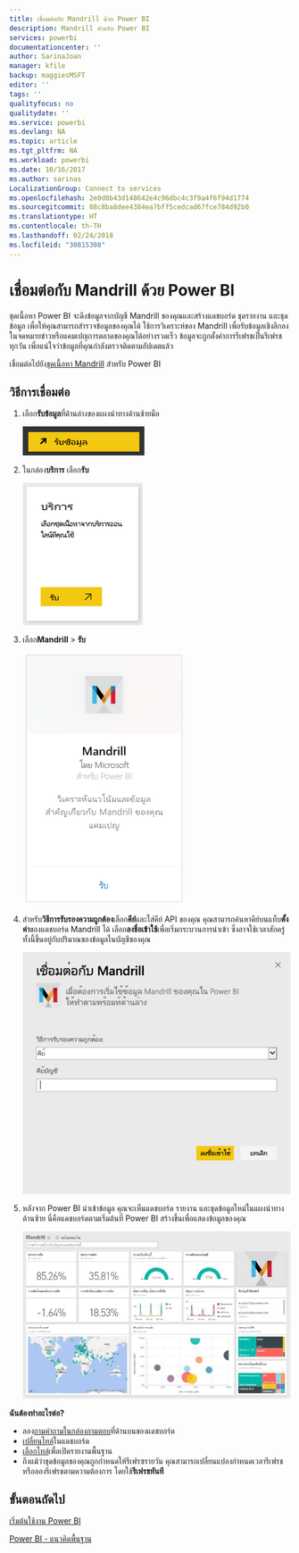 ```yaml
---
title: เชื่อมต่อกับ Mandrill ด้วย Power BI
description: Mandrill สำหรับ Power BI
services: powerbi
documentationcenter: ''
author: SarinaJoan
manager: kfile
backup: maggiesMSFT
editor: ''
tags: ''
qualityfocus: no
qualitydate: ''
ms.service: powerbi
ms.devlang: NA
ms.topic: article
ms.tgt_pltfrm: NA
ms.workload: powerbi
ms.date: 10/16/2017
ms.author: sarinas
LocalizationGroup: Connect to services
ms.openlocfilehash: 2e0d0b43d148642e4c96dbc4c3f9a4f6f94d1774
ms.sourcegitcommit: 88c8ba8dee4384ea7bff5cedcad67fce784d92b0
ms.translationtype: HT
ms.contentlocale: th-TH
ms.lasthandoff: 02/24/2018
ms.locfileid: "30815308"
---
```

# <a name="connect-to-mandrill-with-power-bi"></a>เชื่อมต่อกับ Mandrill ด้วย Power BI
ชุดเนื้อหา Power BI จะดึงข้อมูลจากบัญชี Mandrill ของคุณและสร้างแดชบอร์ด ชุดรายงาน และชุดข้อมูล เพื่อให้คุณสามารถสำรวจข้อมูลของคุณได้ ใช้การวิเคราะห์ของ Mandrill เพื่อรับข้อมูลเชิงลึกลงในจดหมายข่าวหรือแคมเปญการตลาดของคุณได้อย่างรวดเร็ว ข้อมูลจะถูกตั้งค่าการรีเฟรชเป็นรีเฟรชทุกวัน เพื่อแน่ใจว่าข้อมูลที่คุณกำลังตรวจติดตามอัปเดตแล้ว

เชื่อมต่อไปยัง[ชุดเนื้อหา Mandrill](http://app.powerbi.com/getdata/services/mandrill) สำหรับ Power BI

## <a name="how-to-connect"></a>วิธีการเชื่อมต่อ
1. เลือก**รับข้อมูล**ที่ด้านล่างของแผงนำทางด้านซ้ายมือ
   
    ![](media/service-connect-to-mandrill/getdata.png)
2. ในกล่อง**บริการ** เลือก**รับ**
   
    ![](media/service-connect-to-mandrill/services.png)
3. เลือก**Mandrill** > **รับ**
   
    ![](media/service-connect-to-mandrill/mandrill.png)
4. สำหรับ**วิธีการรับรองความถูกต้อง**เลือก**คีย์**และใส่คีย์ API ของคุณ คุณสามารถค้นหาคีย์บนแท็บ**ตั้งค่า**ของแดชบอร์ด Mandrill ได้ เลือก**ลงชื่อเข้าใช้**เพื่อเริ่มกระบวนการนำเข้า ซึ่งอาจใช้เวลาสักครู่ทั้งนี้ขึ้นอยู่กับปริมาณของข้อมูลในบัญชีของคุณ
   
    ![](media/service-connect-to-mandrill/auth.png)
5. หลังจาก Power BI นำเข้าข้อมูล คุณจะเห็นแดชบอร์ด รายงาน และชุดข้อมูลใหม่ในแผงนำทางด้านซ้าย นี่คือแดชบอร์ดตามเริ่มต้นที่ Power BI สร้างขึ้นเพื่อแสดงข้อมูลของคุณ
   
    ![](media/service-connect-to-mandrill/mandrill-dashboard1.jpg)

**ฉันต้องทำอะไรต่อ?**

* ลอง[ถามคำถามในกล่องถามตอบ](power-bi-q-and-a.md)ที่ด้านบนของแดชบอร์ด
* [เปลี่ยนไทล์](service-dashboard-edit-tile.md)ในแดชบอร์ด
* [เลือกไทล์](service-dashboard-tiles.md)เพื่อเปิดรายงานพื้นฐาน
* ถึงแม้ว่าชุดข้อมูลของคุณถูกกำหนดให้รีเฟรซรายวัน คุณสามารถเปลี่ยนแปลงกำหนดเวลารีเฟรช หรือลองรีเฟรชตามความต้องการ โดยใช้**รีเฟรชทันที**

## <a name="next-steps"></a>ขั้นตอนถัดไป
[เริ่มต้นใช้งาน Power BI](service-get-started.md)

[Power BI - แนวคิดพื้นฐาน](service-basic-concepts.md)

